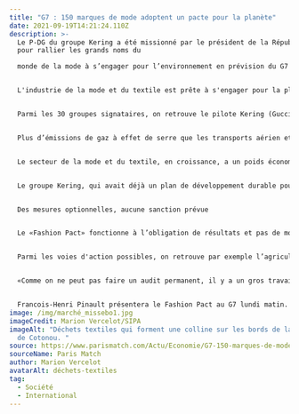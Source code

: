 ```yaml
---
title: "G7 : 150 marques de mode adoptent un pacte pour la planète"
date: 2021-09-19T14:21:24.110Z
description: >-
  Le P-DG du groupe Kering a été missionné par le président de la République
  pour rallier les grands noms du

  monde de la mode à s’engager pour l’environnement en prévision du G7 de Biarritz.


  L'industrie de la mode et du textile est prête à s'engager pour la planète, ou du moins c'est ce que prétendent les 150 marques réunies derrière le «Fashion Pact», une coalition lancée à l'appel d'Emmanuel Macron par François Henri Pinault, P-DG du groupe Kering, en avril dernier lors du Copenhagen Fashion Summit. Avec le sommet du G7 de Biarritz en ligne de mire, le gouvernement appuie l'initiative, qui correspond à une «prise de conscience au niveau du consommateur qui demande plus de transparence», juge le ministère de la Transition écologique et solidaire. La démarche suit trois axes : protection de la biodiversité, du climat et des océans.


  Parmi les 30 groupes signataires, on retrouve le pilote Kering (Gucci, Saint Laurent, Balenciaga, Alexander McQueen, Puma, Volcom, etc) et des acteurs du luxe comme du prêt à porter ou des distributeurs : Adidas, Burberry, Carrefour, Chanel, Galeries Lafayette, Gap, H&M, Hermes, Inditex, Nike, Prada, Ralph Lauren, Selfridges...


  Plus d’émissions de gaz à effet de serre que les transports aérien et maritime réunis


  Le secteur de la mode et du textile, en croissance, a un poids économique considérable : 1500 milliards d’euros de chiffre d’affaires annuel dans le monde. Son impact environnemental est tout aussi énorme : il est responsable de 20% de la pollution d’eau d’origine industrielle, à cause notamment de la teinture et des traitements de textile, mais aussi de 10% des émissions de CO2 dans le monde. Cette industrie est à l'origine de plus d’émissions de gaz à effet de serre que les transports aérien et maritime réunis, avec 1,2 milliard de tonnes par an. Elle consomme également 22,5% des pesticides utilisés dans le monde.


  Le groupe Kering, qui avait déjà un plan de développement durable pour 2025, précise que ce «Fashion Pact» est une «initiative volontaire de la part des marques» et doit servir à «mettre de l’ordre dans les initiatives dispersées que les groupes ont déjà prises en matière de politique environnementale». C’est «un moment extrêmement fort pour le monde de la mode qui s’unit pour changer un système en profondeur».


  Des mesures optionnelles, aucune sanction prévue


  Le «Fashion Pact» fonctionne à l’obligation de résultats et pas de moyens. C’est-à-dire que chaque entreprise est libre d’adapter ses mesures en fonction de ses besoins pour arriver aux buts fixés par le pacte : atteindre zéro émission nette de CO2 d’ici 2050 et passer à 100% d’énergies renouvelables sur toute la chaîne d’approvisionnement d’ici à 2030. Les entreprises signataires du «Fashion Pact» peuvent choisir de mettre en place ou non certaines mesures.


  Parmi les voies d'action possibles, on retrouve par exemple l’agriculture régénérative qui permet de restaurer les sols et les champs et d’optimiser la biodiversité des fermes. Les acteurs de l'industrie pourraient aussi opter pour la suppression des approvisionnements venant de fermes pratiquant l’élevage intensif, décider d’éliminer le plastique à usage unique en 2030 ou encore, mettre fin à la pollution par les microfibres venant du lavage des matières synthétiques. Les marques ne sont pas obligées de toutes les mettre en place, aucune sanction ou mesure réglementaire n’est prévue : «Le meilleur policier c’est le consommateur, pas l’Etat. On compte sur les influenceurs pour lancer les alertes au greenwashing et la sanction viendra au niveau de la réputation. Dans le milieu de la mode, le meilleur label c’est la marque en elle-même», avance le groupe Kering. Les signataires devront tout de même rendre compte de leur avancement chaque année.


  «Comme on ne peut pas faire un audit permanent, il y a un gros travail de pédagogie à faire au sein de la chaîne de production entière. Mais plus particulièrement sur la chaîne d’approvisionnement, puisque 90% de l’impact environnemental se fait en dehors des frontières légales de l’entreprise», indique-t-on chez Kering. Le groupe soutient que si 20 à 30% des acteurs d’un marché se mettent à changer de comportement, un point de bascule sera atteint, incitant d'autres acteurs à agir.


  Francois-Henri Pinault présentera le Fashion Pact au G7 lundi matin.
image: /img/marché_missebo1.jpg
imageCredit: Marion Vercelot/SIPA
imageAlt: "Déchets textiles qui forment une colline sur les bords de la lagune
  de Cotonou. "
source: https://www.parismatch.com/Actu/Economie/G7-150-marques-de-mode-adoptent-un-pacte-pour-la-planete-1643177
sourceName: Paris Match
author: Marion Vercelot
avatarAlt: déchets-textiles
tag:
  - Société
  - International
---
```


